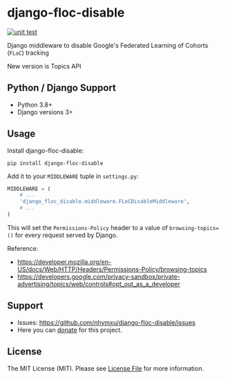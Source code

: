 # django-floc-disable

[![unit test](https://github.com/nhymxu/django-floc-disable/actions/workflows/test-python.yml/badge.svg?branch=main)](https://github.com/nhymxu/django-floc-disable/actions/workflows/test-python.yml)

Django middleware to disable Google's Federated Learning of Cohorts (`FLoC`) tracking

New version is Topics API

## Python / Django Support

- Python 3.8+
- Django versions 3+

## Usage

Install django-floc-disable:

```shell
pip install django-floc-disable
```

Add it to your `MIDDLEWARE` tuple in `settings.py`:

```python
MIDDLEWARE = (
    # ...
    'django_floc_disable.middleware.FLoCDisableMiddleware',
    # ...
)
```

This will set the `Permissions-Policy` header to a value of `browsing-topics=()` for every request served by Django.

Reference:
- https://developer.mozilla.org/en-US/docs/Web/HTTP/Headers/Permissions-Policy/browsing-topics
- https://developers.google.com/privacy-sandbox/private-advertising/topics/web/controls#opt_out_as_a_developer

## Support

* Issues: <https://github.com/nhymxu/django-floc-disable/issues>
* Here you can [donate](https://dungnt.net/donate.html) for this project.

## License

The MIT License (MIT). Please see [License File](LICENSE.txt) for more information.
